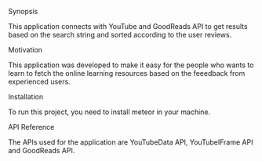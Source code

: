 Synopsis

This application connects with YouTube and GoodReads API to get results based on the search string and sorted according to the user reviews.


Motivation


This application was developed to make it easy for the people who wants to learn to fetch the online learning resources based on the feeedback from experienced users.

Installation

To run this project, you need to install meteor in your machine.

API Reference

The APIs used for the application are YouTubeData API, YouTubeIFrame API and GoodReads API.
